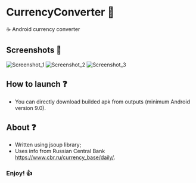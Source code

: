 # CurrencyConverter :currency_exchange:
:coffee: Android currency converter
## Screenshots :camera_flash:
![Screenshot_1](https://user-images.githubusercontent.com/113792486/195399738-db69e46f-b1a8-45dc-9029-6e4fbaf3411f.jpg)
![Screenshot_2](https://user-images.githubusercontent.com/113792486/195399757-bb5f0c9d-92a6-43f8-8240-1079eb3efc24.jpg)
![Screenshot_3](https://user-images.githubusercontent.com/113792486/195399799-168918a2-40f5-4fdc-a615-04c25df73211.jpg)
## How to launch :question:
- You can directly download builded apk from outputs (minimum Android version 9.0).
## About :question:
- Written using jsoup library;
- Uses info from Russian Central Bank https://www.cbr.ru/currency_base/daily/.
### Enjoy! :+1:
